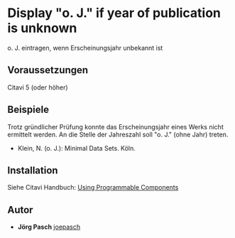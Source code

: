 # Display "o. J." if year of publication is unknown

o. J. eintragen, wenn Erscheinungsjahr unbekannt ist

## Voraussetzungen
Citavi 5 (oder höher)

## Beispiele
Trotz gründlicher Prüfung konnte das Erscheinungsjahr eines Werks nicht ermittelt werden. An die Stelle der Jahreszahl soll "o. J." (ohne Jahr) treten.


- Klein, N. (o. J.): Minimal Data Sets. Köln.

## Installation
Siehe Citavi Handbuch: [Using Programmable Components](https://www.citavi.com/programmable_components)

## Autor

* **Jörg Pasch** [joepasch](https://github.com/joepasch)

